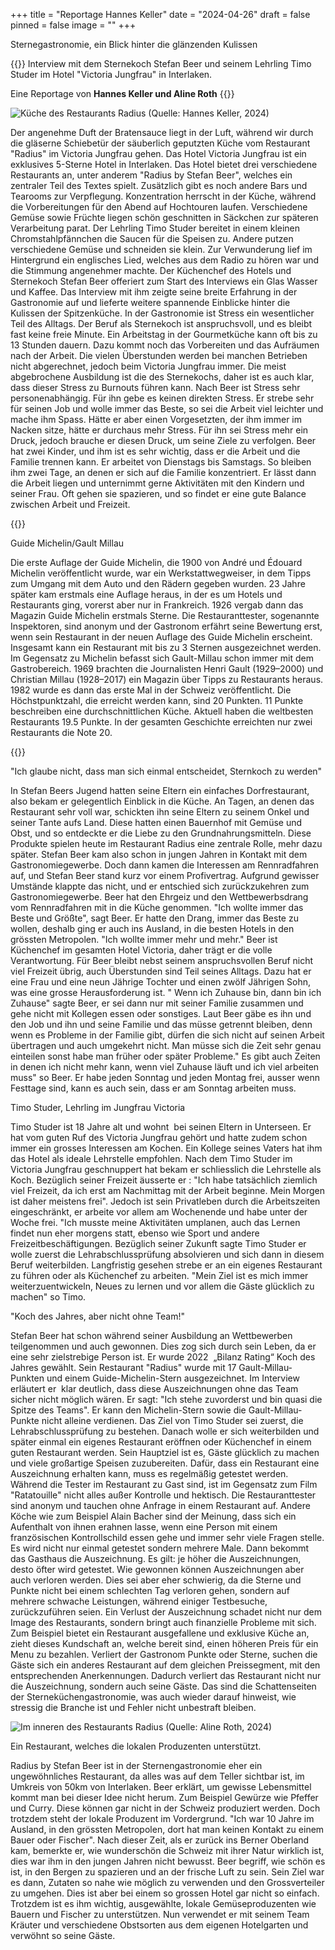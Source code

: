 +++
title = "Reportage Hannes Keller"
date = "2024-04-26"
draft = false
pinned = false
image = ""
+++
<!--StartFragment-->

Sternegastronomie, ein Blick hinter die glänzenden Kulissen

<!--EndFragment-->

{{<lead>}} Interview mit dem Sternekoch Stefan Beer und seinem Lehrling Timo Studer im Hotel "Victoria Jungfrau" in Interlaken. 

Eine Reportage von **Hannes Keller und Aline Roth** {{<lead>}}

![Küche des Restaurants Radius (Quelle: Hannes Keller, 2024)](kuche2.jpg)

Der angenehme Duft der Bratensauce liegt in der Luft, während wir durch die gläserne Schiebetür der säuberlich geputzten Küche vom Restaurant "Radius" im Victoria Jungfrau gehen. Das Hotel Victoria Jungfrau ist ein exklusives 5-Sterne Hotel in Interlaken. Das Hotel bietet drei verschiedene Restaurants an, unter anderem "Radius by Stefan Beer", welches ein zentraler Teil des Textes spielt. Zusätzlich gibt es noch andere Bars und Tearooms zur Verpflegung. Konzentration herrscht in der Küche, während die Vorbereitungen für den Abend auf Hochtouren laufen. Verschiedene Gemüse sowie Früchte liegen schön geschnitten in Säckchen zur späteren Verarbeitung parat. Der Lehrling Timo Studer bereitet in einem kleinen Chromstahlpfännchen die Saucen für die Speisen zu. Andere putzen verschiedene Gemüse und schneiden sie klein. Zur Verwunderung lief im Hintergrund ein englisches Lied, welches aus dem Radio zu hören war und die Stimmung angenehmer machte. Der Küchenchef des Hotels und Sternekoch Stefan Beer offeriert zum Start des Interviews ein Glas Wasser und Kaffee. Das Interview mit ihm zeigte seine breite Erfahrung in der Gastronomie auf und lieferte weitere spannende Einblicke hinter die Kulissen der Spitzenküche. In der Gastronomie ist Stress ein wesentlicher Teil des Alltags. Der Beruf als Sternekoch ist anspruchsvoll, und es bleibt fast keine freie Minute. Ein Arbeitstag in der Gourmetküche kann oft bis zu 13 Stunden dauern. Dazu kommt noch das Vorbereiten und das Aufräumen nach der Arbeit. Die vielen Überstunden werden bei manchen Betrieben nicht abgerechnet, jedoch beim Victoria Jungfrau immer. Die meist abgebrochene Ausbildung ist die des Sternekochs, daher ist es auch klar, dass dieser Stress zu Burnouts führen kann. Nach Beer ist Stress sehr personenabhängig. Für ihn gebe es keinen direkten Stress. Er strebe sehr für seinen Job und wolle immer das Beste, so sei die Arbeit viel leichter und mache ihm Spass. Hätte er aber einen Vorgesetzten, der ihm immer im Nacken sitze, hätte er durchaus mehr Stress. Für ihn sei Stress mehr ein Druck, jedoch brauche er diesen Druck, um seine Ziele zu verfolgen. Beer hat zwei Kinder, und ihm ist es sehr wichtig, dass er die Arbeit und die Familie trennen kann. Er arbeitet von Dienstags bis Samstags. So bleiben ihm zwei Tage, an denen er sich auf die Familie konzentriert. Er lässt dann die Arbeit liegen und unternimmt gerne Aktivitäten mit den Kindern und seiner Frau. Oft gehen sie spazieren, und so findet er eine gute Balance zwischen Arbeit und Freizeit.

{{<box>}}

Guide Michelin/Gault Millau 

Die erste Auflage der Guide Michelin, die 1900 von André und Édouard Michelin veröffentlicht wurde, war ein Werkstattwegweiser, in dem Tipps zum Umgang mit dem Auto und den Rädern gegeben wurden. 23 Jahre später kam erstmals eine Auflage heraus, in der es um Hotels und Restaurants ging, vorerst aber nur in Frankreich. 1926 vergab dann das Magazin Guide Michelin erstmals Sterne. Die Restauranttester, sogenannte Inspektoren, sind anonym und der Gastronom erfährt seine Bewertung erst, wenn sein Restaurant in der neuen Auflage des Guide Michelin erscheint. Insgesamt kann ein Restaurant mit bis zu 3 Sternen ausgezeichnet werden. Im Gegensatz zu Michelin befasst sich Gault-Millau schon immer mit dem Gastrobereich. 1969 brachten die Journalisten Henri Gault (1929–2000) und Christian Millau (1928–2017) ein Magazin über Tipps zu Restaurants heraus. 1982 wurde es dann das erste Mal in der Schweiz veröffentlicht. Die Höchstpunktzahl, die erreicht werden kann, sind 20 Punkten. 11 Punkte beschreiben eine durchschnittlichen Küche. Aktuell haben die weltbesten Restaurants 19.5 Punkte. In der gesamten Geschichte erreichten nur zwei Restaurants die Note 20.

{{<box>}}

"Ich glaube nicht, dass man sich einmal entscheidet, Sternkoch zu werden"

In Stefan Beers Jugend hatten seine Eltern ein einfaches Dorfrestaurant, also bekam er gelegentlich Einblick in die Küche. An Tagen, an denen das Restaurant sehr voll war, schickten ihn seine Eltern zu seinem Onkel und seiner Tante aufs Land. Diese hatten einen Bauernhof mit Gemüse und Obst, und so entdeckte er die Liebe zu den Grundnahrungsmitteln. Diese Produkte spielen heute im Restaurant Radius eine zentrale Rolle, mehr dazu später. Stefan Beer kam also schon in jungen Jahren in Kontakt mit dem Gastronomiegewerbe. Doch dann kamen die Interessen am Rennradfahren auf, und Stefan Beer stand kurz vor einem Profivertrag. Aufgrund gewisser Umstände klappte das nicht, und er entschied sich zurückzukehren zum Gastronomiegewerbe. Beer hat den Ehrgeiz und den Wettbewerbsdrang vom Rennradfahren mit in die Küche genommen. "Ich wollte immer das Beste und Größte", sagt Beer. Er hatte den Drang, immer das Beste zu wollen, deshalb ging er auch ins Ausland, in die besten Hotels in den grössten Metropolen. "Ich wollte immer mehr und mehr." Beer ist Küchenchef im gesamten Hotel Victoria, daher trägt er die volle Verantwortung. Für Beer bleibt nebst seinem anspruchsvollen Beruf nicht viel Freizeit übrig, auch Überstunden sind Teil seines Alltags. Dazu hat er eine Frau und eine neun Jährige Tochter und einen zwölf Jährigen Sohn, was eine grosse Herausforderung ist. " Wenn ich Zuhause bin, dann bin ich Zuhause" sagte Beer, er sei dann nur mit seiner Familie zusammen und gehe nicht mit Kollegen essen oder sonstiges. Laut Beer gäbe es ihn und den Job und ihn und seine Familie und das müsse getrennt bleiben, denn wenn es Probleme in der Familie gibt, dürfen die sich nicht auf seinen Arbeit übertragen und auch umgekehrt nicht. Man müsse sich die Zeit sehr genau einteilen sonst habe man früher oder später Probleme." Es gibt auch Zeiten in denen ich nicht mehr kann, wenn viel Zuhause läuft und ich viel arbeiten muss" so Beer. Er habe jeden Sonntag und jeden Montag frei, ausser wenn Festtage sind, kann es auch sein, dass er am Sonntag arbeiten muss.



Timo Studer, Lehrling im Jungfrau Victoria

Timo Studer ist 18 Jahre alt und wohnt  bei seinen Eltern in Unterseen. Er hat vom guten Ruf des Victoria Jungfrau gehört und hatte zudem schon immer ein grosses Interessen am Kochen. Ein Kollege seines Vaters hat ihm das Hotel als ideale Lehrstelle empfohlen. Nach dem Timo Studer im Victoria Jungfrau geschnuppert hat bekam er schliesslich die Lehrstelle als Koch. Bezüglich seiner Freizeit äusserte er : "Ich habe tatsächlich ziemlich viel Freizeit, da ich erst am Nachmittag mit der Arbeit beginne. Mein Morgen ist daher meistens frei". Jedoch ist sein Privatleben durch die Arbeitszeiten eingeschränkt, er arbeite vor allem am Wochenende und habe unter der Woche frei. "Ich musste meine Aktivitäten umplanen, auch das Lernen findet nun eher morgens statt, ebenso wie Sport und andere Freizeitbeschäftigungen. Bezüglich seiner Zukunft sagte Timo Studer er wolle zuerst die Lehrabschlussprüfung absolvieren und sich dann in diesem Beruf weiterbilden. Langfristig gesehen strebe er an ein eigenes Restaurant zu führen oder als Küchenchef zu arbeiten. "Mein Ziel ist es mich immer weiterzuentwickeln, Neues zu lernen und vor allem die Gäste glücklich zu machen" so Timo.



"Koch des Jahres, aber nicht ohne Team!"

Stefan Beer hat schon während seiner Ausbildung an Wettbewerben teilgenommen und auch gewonnen. Dies zog sich durch sein Leben, da er eine sehr zielstrebige Person ist. Er wurde 2022  „Bilanz Rating“ Koch des Jahres gewählt. Sein Restaurant "Radius" wurde mit 17 Gault-Millau-Punkten und einem Guide-Michelin-Stern ausgezeichnet. Im Interview erläutert er  klar deutlich, dass diese Auszeichnungen ohne das Team sicher nicht möglich wären. Er sagt: "Ich stehe zuvorderst und bin quasi die Spitze des Teams". Er kann den Michelin-Stern sowie die Gault-Millau-Punkte nicht alleine verdienen. Das Ziel von Timo Studer sei zuerst, die Lehrabschlussprüfung zu bestehen. Danach wolle er sich weiterbilden und später einmal ein eigenes Restaurant eröffnen oder Küchenchef in einem guten Restaurant werden. Sein Hauptziel ist es, Gäste glücklich zu machen und viele großartige Speisen zuzubereiten. Dafür, dass ein Restaurant eine Auszeichnung erhalten kann, muss es regelmäßig getestet werden. Während die Tester im Restaurant zu Gast sind, ist im Gegensatz zum Film "Ratatouille" nicht alles außer Kontrolle und hektisch. Die Restauranttester sind anonym und tauchen ohne Anfrage in einem Restaurant auf. Andere Köche wie zum Beispiel Alain Bacher sind der Meinung, dass sich ein Aufenthalt von ihnen erahnen lasse, wenn eine Person mit einem französischen Kontrollschild essen gehe und immer sehr viele Fragen stelle. Es wird nicht nur einmal getestet sondern mehrere Male. Dann bekommt das Gasthaus die Auszeichnung. Es gilt: je höher die Auszeichnungen, desto öfter wird getestet. Wie gewonnen können Auszeichnungen aber auch verloren werden. Dies sei aber eher schwierig, da die Sterne und Punkte nicht bei einem schlechten Tag verloren gehen, sondern auf mehrere schwache Leistungen, während einiger Testbesuche, zurückzuführen seien. Ein Verlust der Auszeichnung schadet nicht nur dem Image des Restaurants, sondern bringt auch finanzielle Probleme mit sich. Zum Beispiel bietet ein Restaurant ausgefallene und exklusive Küche an, zieht dieses Kundschaft an, welche bereit sind, einen höheren Preis für ein Menu zu bezahlen. Verliert der Gastronom Punkte oder Sterne, suchen die Gäste sich ein anderes Restaurant auf dem gleichen Preissegment, mit den entsprechenden Anerkennungen. Dadurch verliert das Restaurant nicht nur die Auszeichnung, sondern auch seine Gäste. Das sind die Schattenseiten der Sterneküchengastronomie, was auch wieder darauf hinweist, wie stressig die Branche ist und Fehler nicht unbestraft bleiben.

![Im inneren des Restaurants Radius (Quelle: Aline Roth, 2024)](restaurant1.jpg)

Ein Restaurant, welches die lokalen Produzenten unterstützt.

Radius by Stefan Beer ist in der Sternengastronomie eher ein ungewöhnliches Restaurant, da alles was auf dem Teller sichtbar ist, im Umkreis von 50km von Interlaken. Beer erklärt, um gewisse Lebensmittel kommt man bei dieser Idee nicht herum. Zum Beispiel Gewürze wie Pfeffer und Curry. Diese können gar nicht in der Schweiz produziert werden. Doch trotzdem steht der lokale Produzent im Vordergrund. "Ich war 10 Jahre im Ausland, in den grössten Metropolen, dort hat man keinen Kontakt zu einem Bauer oder Fischer". Nach dieser Zeit, als er zurück ins Berner Oberland kam, bemerkte er, wie wunderschön die Schweiz mit ihrer Natur wirklich ist, dies war ihm in den jungen Jahren nicht bewusst. Beer begriff, wie schön es ist, in den Bergen zu spazieren und an der frische Luft zu sein. Sein Ziel war es dann, Zutaten so nahe wie möglich zu verwenden und den Grossverteiler zu umgehen. Dies ist aber bei einem so grossen Hotel gar nicht so einfach. Trotzdem ist es ihm wichtig, ausgewählte, lokale Gemüseproduzenten wie Bauern und Fischer zu unterstützen. Nun verwendet er mit seinem Team Kräuter und verschiedene Obstsorten aus dem eigenen Hotelgarten und verwöhnt so seine Gäste.